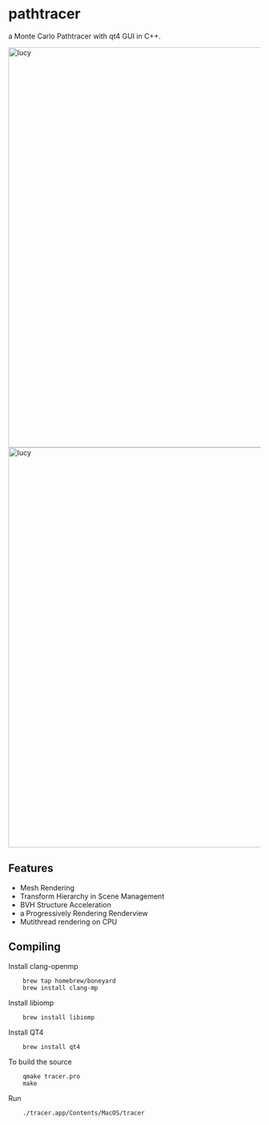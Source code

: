 # pathtracer
a Monte Carlo Pathtracer with qt4 GUI in C++.

<img width="800" alt="lucy" src="https://cloud.githubusercontent.com/assets/1669501/21878165/67b63f9c-d85e-11e6-9c23-7b128853fca5.png">
<img width="800" alt="lucy" src="https://cloud.githubusercontent.com/assets/1669501/22176468/49e8081a-dfd9-11e6-8b30-367d5d227fad.png">

## Features
 - Mesh Rendering
 - Transform Hierarchy in Scene Management
 - BVH Structure Acceleration
 - a Progressively Rendering Renderview
 - Mutithread rendering on CPU

## Compiling
Install clang-openmp
```
    brew tap homebrew/boneyard
    brew install clang-mp
```

Install libiomp
```
    brew install libiomp
```

Install QT4
```
    brew install qt4
```

To build the source
```
    qmake tracer.pro
    make
```

Run
```
    ./tracer.app/Contents/MacOS/tracer
```
